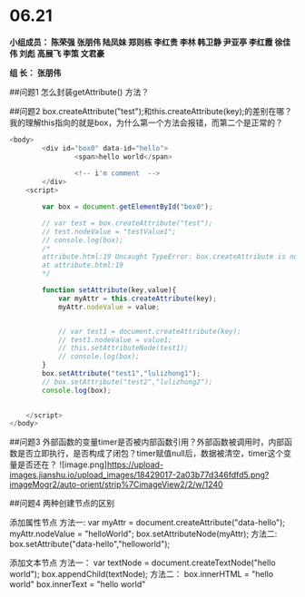 # **06.21**

**小组成员： 陈荣强 张朋伟 陆凤妹  郑则栋 李红贵 李林 韩卫静 尹亚亭 李红霞  徐佳伟  刘彪  高展飞 李策  文君豪**

**组       长： 张朋伟**

##问题1  怎么封装getAttribute() 方法？



##问题2  box.createAttribute("test");和this.createAttribute(key);的差别在哪？我的理解this指向的就是box，为什么第一个方法会报错，而第二个是正常的？

```javascript
<body>
        <div id="box0" data-id="hello">
                <span>hello world</span>
               
                <!-- i'm comment  -->
        </div>
    <script>

        var box = document.getElementById("box0");

        // var test = box.createAttribute("test");
        // test.nodeValue = "testValue1";
        // console.log(box);
        /*
        attribute.html:19 Uncaught TypeError: box.createAttribute is not a function
        at attribute.html:19
        */

        function setAttribute(key,value){
			var myAttr = this.createAttribute(key);
			myAttr.nodeValue = value;


            // var test1 = document.createAttribute(key);
		    // test1.nodeValue = value1;
		    // this.setAttributeNode(test1);
		    // console.log(box);
		}
        box.setAttribute("test1","lulizhong1");
        // box.setAttribute("test2","lulizhong2");
        console.log(box);

     
    </script>
</body>

```

##问题3 外部函数的变量timer是否被内部函数引用？外部函数被调用时，内部函数是否立即执行，是否构成了闭包？timer赋值null后，数据被清空，timer这个变量是否还在？
   ![image.png]https://upload-images.jianshu.io/upload_images/18429017-2a03b77d346fdfd5.png?imageMogr2/auto-orient/strip%7CimageView2/2/w/1240


##问题4 两种创建节点的区别

添加属性节点
方法一:
var myAttr = document.createAttribute("data-hello");
myAttr.nodeValue = "helloWorld";
box.setAttributeNode(myAttr);
方法二:
box.setAttribute("data-hello","helloworld");

添加文本节点
方法一：
var textNode = document.createTextNode("hello world");
box.appendChild(textNode);
方法二：
box.innerHTML = "hello world"
box.innerText = "hello world" 
